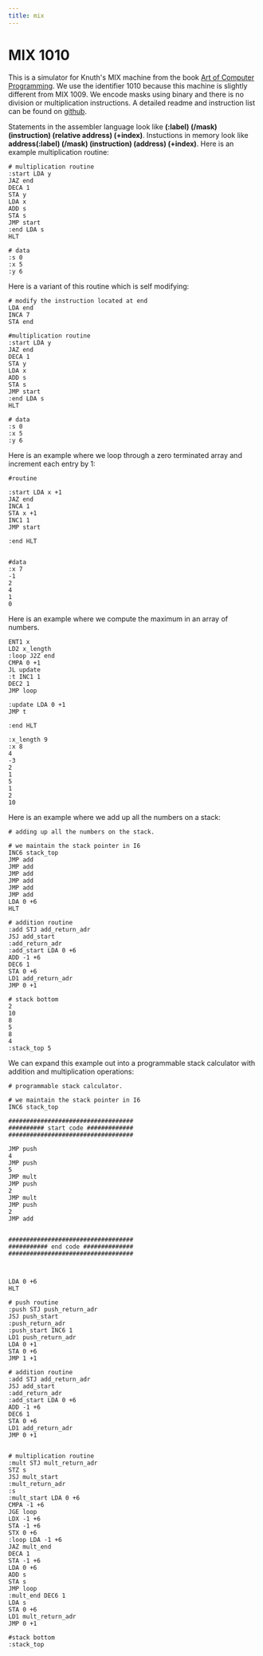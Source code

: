 ```yaml
---
title: mix
---
```


# MIX 1010



This is a simulator for Knuth\'s MIX machine from the book [Art of Computer Programming](https://en.wikipedia.org/wiki/The_Art_of_Computer_Programming). We use the identifier 1010 because this machine is slightly different from MIX 1009. We encode masks using binary and there is no division or multiplication instructions. A detailed readme and instruction list can be found on [github](https://github.com/danielbarter/elm-mix).

<div id="mix1"></div>
<script>
    var node = document.getElementById('mix1');
    var app = Elm.Main.embed(node);
</script>

Statements in the assembler language look like **(:label) (/mask) (instruction) (relative address) (+index)**. Instuctions in memory look like **address(:label) (/mask) (instruction) (address) (+index)**. Here is an example multiplication routine:

```{.algorithm}
# multiplication routine
:start LDA y
JAZ end
DECA 1
STA y
LDA x
ADD s
STA s
JMP start
:end LDA s
HLT

# data
:s 0
:x 5
:y 6
```

Here is a variant of this routine which is self modifying:
```{.algorithm}
# modify the instruction located at end
LDA end
INCA 7
STA end

#multiplication routine
:start LDA y
JAZ end
DECA 1
STA y
LDA x
ADD s
STA s
JMP start
:end LDA s
HLT

# data
:s 0
:x 5
:y 6
```

Here is an example where we loop through a zero terminated array and increment each entry by 1:
```{.algorithm}
#routine

:start LDA x +1
JAZ end
INCA 1
STA x +1
INC1 1
JMP start

:end HLT


#data
:x 7
-1
2
4
1
0
```

Here is an example where we compute the maximum in an array of numbers.
```{.algorithm}
ENT1 x
LD2 x_length
:loop J2Z end
CMPA 0 +1
JL update
:t INC1 1
DEC2 1
JMP loop

:update LDA 0 +1
JMP t

:end HLT

:x_length 9
:x 8
4
-3
2
1
5
1
2
10
```

Here is an example where we add up all the numbers on a stack:
```{.algorithm}
# adding up all the numbers on the stack.

# we maintain the stack pointer in I6
INC6 stack_top 
JMP add
JMP add
JMP add
JMP add
JMP add
JMP add
LDA 0 +6
HLT

# addition routine
:add STJ add_return_adr
JSJ add_start
:add_return_adr
:add_start LDA 0 +6
ADD -1 +6
DEC6 1
STA 0 +6
LD1 add_return_adr
JMP 0 +1

# stack bottom
2
10
8
5
8
4
:stack_top 5
```

We can expand this example out into a programmable stack calculator with addition and multiplication operations:

```{.algorithm}
# programmable stack calculator.

# we maintain the stack pointer in I6
INC6 stack_top 

###################################
########## start code #############
###################################

JMP push
4
JMP push
5
JMP mult
JMP push
2
JMP mult
JMP push
2
JMP add


###################################
########### end code ##############
###################################



LDA 0 +6
HLT

# push routine
:push STJ push_return_adr
JSJ push_start
:push_return_adr
:push_start INC6 1
LD1 push_return_adr
LDA 0 +1
STA 0 +6
JMP 1 +1

# addition routine
:add STJ add_return_adr
JSJ add_start
:add_return_adr
:add_start LDA 0 +6
ADD -1 +6
DEC6 1
STA 0 +6
LD1 add_return_adr
JMP 0 +1


# multiplication routine
:mult STJ mult_return_adr
STZ s
JSJ mult_start
:mult_return_adr
:s 
:mult_start LDA 0 +6
CMPA -1 +6
JGE loop
LDX -1 +6
STA -1 +6
STX 0 +6
:loop LDA -1 +6
JAZ mult_end
DECA 1
STA -1 +6
LDA 0 +6
ADD s
STA s
JMP loop
:mult_end DEC6 1
LDA s
STA 0 +6
LD1 mult_return_adr
JMP 0 +1

#stack bottom
:stack_top 
```

